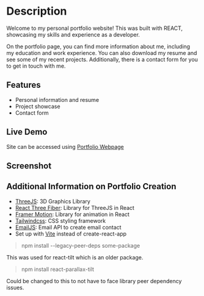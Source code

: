 # **Description**

Welcome to my personal portfolio website! This was built with REACT, showcasing my skills and experience as a developer.

On the portfolio page, you can find more information about me, including my education and work experience. You can also download my resume and see some of my recent projects. Additionally, there is a contact form for you to get in touch with me.

## **Features**
+ Personal information and resume
+ Project showcase
+ Contact form

## **Live Demo**
Site can be accessed using [Portfolio Webpage](https://m-vers.github.io/Portfolio-Mixed-Messages/)

## **Screenshot**

## **Additional Information on Portfolio Creation**
+ [ThreeJS](https://threejs.org/docs/#manual/en/introduction/Installation): 3D Graphics Library
+ [React Three Fiber](https://docs.pmnd.rs/react-three-fiber/getting-started/introduction): Library for ThreeJS in React
+ [Framer Motion](https://www.framer.com/motion/): Library for animation in React
+ [Tailwindcss](https://tailwindcss.com/docs/installation): CSS styling framework
+ [EmailJS](https://www.emailjs.com/): Email API to create email contact 
+ Set up with [Vite](https://vitejs.dev/guide/) instead of create-react-app

>npm install --legacy-peer-deps some-package 

This was used for react-tilt which is an older package.

>npm install react-parallax-tilt

Could be changed to this to not have to face library peer dependency issues. 

